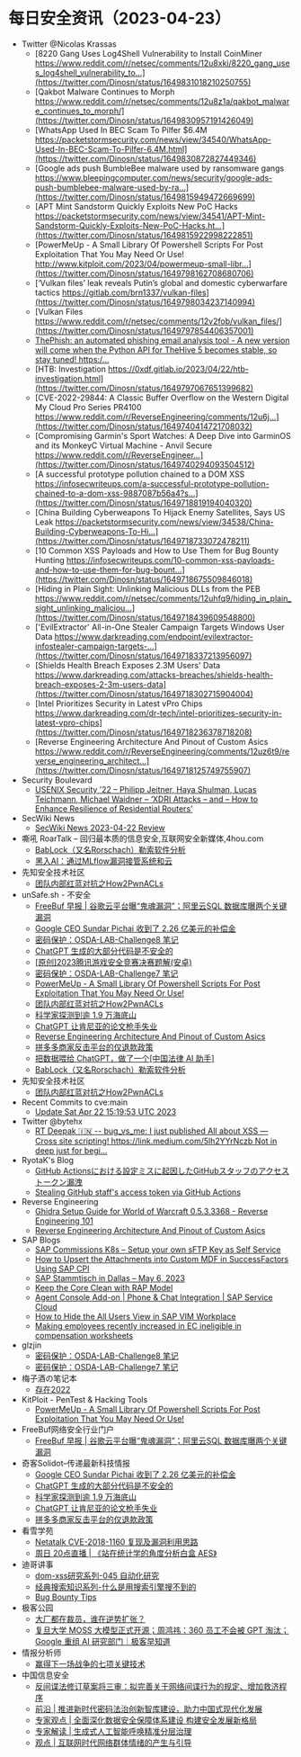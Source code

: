 # 每日安全资讯（2023-04-23）

- Twitter @Nicolas Krassas
  - [8220 Gang Uses Log4Shell Vulnerability to Install CoinMiner https://www.reddit.com/r/netsec/comments/12u8xki/8220_gang_uses_log4shell_vulnerability_to...](https://twitter.com/Dinosn/status/1649831018210250755)
  - [Qakbot Malware Continues to Morph https://www.reddit.com/r/netsec/comments/12u8z1a/qakbot_malware_continues_to_morph/](https://twitter.com/Dinosn/status/1649830957191426049)
  - [WhatsApp Used In BEC Scam To Pilfer $6.4M https://packetstormsecurity.com/news/view/34540/WhatsApp-Used-In-BEC-Scam-To-Pilfer-6.4M.html](https://twitter.com/Dinosn/status/1649830872827449346)
  - [Google ads push BumbleBee malware used by ransomware gangs https://www.bleepingcomputer.com/news/security/google-ads-push-bumblebee-malware-used-by-ra...](https://twitter.com/Dinosn/status/1649815949472669699)
  - [APT Mint Sandstorm Quickly Exploits New PoC Hacks https://packetstormsecurity.com/news/view/34541/APT-Mint-Sandstorm-Quickly-Exploits-New-PoC-Hacks.ht...](https://twitter.com/Dinosn/status/1649815922998222851)
  - [PowerMeUp - A Small Library Of Powershell Scripts For Post Exploitation That You May Need Or Use! http://www.kitploit.com/2023/04/powermeup-small-libr...](https://twitter.com/Dinosn/status/1649798162708680706)
  - [‘Vulkan files’ leak reveals Putin’s global and domestic cyberwarfare tactics https://gitlab.com/brn1337/vulkan-files](https://twitter.com/Dinosn/status/1649798034237140994)
  - [Vulkan Files https://www.reddit.com/r/netsec/comments/12v2fob/vulkan_files/](https://twitter.com/Dinosn/status/1649797854406357001)
  - [ThePhish: an automated phishing email analysis tool - A new version will come when the Python API for TheHive 5 becomes stable, so stay tuned! https:/...](https://twitter.com/Dinosn/status/1649797113495027712)
  - [HTB: Investigation https://0xdf.gitlab.io/2023/04/22/htb-investigation.html](https://twitter.com/Dinosn/status/1649797067651399682)
  - [CVE-2022-29844: A Classic Buffer Overflow on the Western Digital My Cloud Pro Series PR4100 https://www.reddit.com/r/ReverseEngineering/comments/12u6j...](https://twitter.com/Dinosn/status/1649740414721708032)
  - [Compromising Garmin's Sport Watches: A Deep Dive into GarminOS and its MonkeyC Virtual Machine - Anvil Secure https://www.reddit.com/r/ReverseEngineer...](https://twitter.com/Dinosn/status/1649740294093504512)
  - [A successful prototype pollution chained to a DOM XSS https://infosecwriteups.com/a-successful-prototype-pollution-chained-to-a-dom-xss-9887087b56a4?s...](https://twitter.com/Dinosn/status/1649718819194040320)
  - [China Building Cyberweapons To Hijack Enemy Satellites, Says US Leak https://packetstormsecurity.com/news/view/34538/China-Building-Cyberweapons-To-Hi...](https://twitter.com/Dinosn/status/1649718733072478211)
  - [10 Common XSS Payloads and How to Use Them for Bug Bounty Hunting https://infosecwriteups.com/10-common-xss-payloads-and-how-to-use-them-for-bug-bount...](https://twitter.com/Dinosn/status/1649718675509846018)
  - [Hiding in Plain Sight: Unlinking Malicious DLLs from the PEB https://www.reddit.com/r/netsec/comments/12uhfq9/hiding_in_plain_sight_unlinking_maliciou...](https://twitter.com/Dinosn/status/1649718439609548800)
  - ['EvilExtractor' All-in-One Stealer Campaign Targets Windows User Data https://www.darkreading.com/endpoint/evilextractor-infostealer-campaign-targets-...](https://twitter.com/Dinosn/status/1649718337213956097)
  - [Shields Health Breach Exposes 2.3M Users' Data https://www.darkreading.com/attacks-breaches/shields-health-breach-exposes-2-3m-users-data](https://twitter.com/Dinosn/status/1649718302715904004)
  - [Intel Prioritizes Security in Latest vPro Chips https://www.darkreading.com/dr-tech/intel-prioritizes-security-in-latest-vpro-chips](https://twitter.com/Dinosn/status/1649718236378718208)
  - [Reverse Engineering Architecture And Pinout of Custom Asics https://www.reddit.com/r/ReverseEngineering/comments/12uz6t9/reverse_engineering_architect...](https://twitter.com/Dinosn/status/1649718125749755907)
- Security Boulevard
  - [USENIX Security ’22 – Philipp Jeitner, Haya Shulman,  Lucas Teichmann,  Michael Waidner – ‘XDRI Attacks – and – How to Enhance Resilience of Residential Routers’](https://securityboulevard.com/2023/04/usenix-security-22-philipp-jeitner-haya-shulman-lucas-teichmann-michael-waidner-xdri-attacks-and-how-to-enhance-resilience-of-residential-routers/)
- SecWiki News
  - [SecWiki News 2023-04-22 Review](http://www.sec-wiki.com/?2023-04-22)
- 嘶吼 RoarTalk – 回归最本质的信息安全,互联网安全新媒体,4hou.com
  - [BabLock（又名Rorschach）勒索软件分析](https://www.4hou.com/posts/lkOl)
  - [黑入AI：通过MLflow漏洞接管系统和云](https://www.4hou.com/posts/KEKn)
- 先知安全技术社区
  - [团队内部红蓝对抗之How2PwnACLs](https://xz.aliyun.com/t/12462)
- unSafe.sh - 不安全
  - [FreeBuf 早报 | 谷歌云平台曝“鬼魂漏洞”；阿里云SQL 数据库曝两个关键漏洞](https://buaq.net/go-160013.html)
  - [Google CEO Sundar Pichai 收到了 2.26 亿美元的补偿金](https://buaq.net/go-159965.html)
  - [密码保护：OSDA-LAB-Challenge8 笔记](https://buaq.net/go-159968.html)
  - [ChatGPT 生成的大部分代码是不安全的](https://buaq.net/go-159966.html)
  - [[原创]2023腾讯游戏安全竞赛决赛题解(安卓)](https://buaq.net/go-160018.html)
  - [密码保护：OSDA-LAB-Challenge7 笔记](https://buaq.net/go-159960.html)
  - [PowerMeUp - A Small Library Of Powershell Scripts For Post Exploitation That You May Need Or Use!](https://buaq.net/go-159958.html)
  - [团队内部红蓝对抗之How2PwnACLs](https://buaq.net/go-160017.html)
  - [科学家探测到逾 1.9 万海底山](https://buaq.net/go-159959.html)
  - [ChatGPT 让肯尼亚的论文枪手失业](https://buaq.net/go-159949.html)
  - [Reverse Engineering Architecture And Pinout of Custom Asics](https://buaq.net/go-159941.html)
  - [拼多多商家反击平台的仅退款政策](https://buaq.net/go-159950.html)
  - [把数据喂给 ChatGPT，做了一个[中国法律 AI 助手]](https://buaq.net/go-159935.html)
  - [BabLock（又名Rorschach）勒索软件分析](https://buaq.net/go-159936.html)
- 先知安全技术社区
  - [团队内部红蓝对抗之How2PwnACLs](https://xz.aliyun.com/t/12462)
- Recent Commits to cve:main
  - [Update Sat Apr 22 15:19:53 UTC 2023](https://github.com/trickest/cve/commit/d735c54d4a336e443531b6c022ba6b237ec2bba7)
- Twitter @bytehx
  - [RT Deepak 🇮🇳 -- bug_vs_me: I just published All about XSS — Cross site scripting! https://link.medium.com/5lh2YYrNczb Not in deep just for begi...](https://twitter.com/bug_vs_me/status/1649755154432905217)
- RyotaK's Blog
  - [GitHub Actionsにおける設定ミスに起因したGitHubスタッフのアクセストークン漏洩](https://blog.ryotak.net/post/github-actions-staff-access-token/)
  - [Stealing GitHub staff's access token via GitHub Actions](https://blog.ryotak.net/post/github-actions-staff-access-token-en/)
- Reverse Engineering
  - [Ghidra Setup Guide for World of Warcraft 0.5.3.3368 - Reverse Engineering 101](https://www.reddit.com/r/ReverseEngineering/comments/12vdoej/ghidra_setup_guide_for_world_of_warcraft_0533368/)
  - [Reverse Engineering Architecture And Pinout of Custom Asics](https://www.reddit.com/r/ReverseEngineering/comments/12uz6t9/reverse_engineering_architecture_and_pinout_of/)
- SAP Blogs
  - [SAP Commissions K8s – Setup your own sFTP Key as Self Service](https://blogs.sap.com/2023/04/22/sap-commissions-k8s-setup-your-own-sftp-key-as-self-service/)
  - [How to Upsert the Attachments into Custom MDF in SuccessFactors Using SAP CPI](https://blogs.sap.com/2023/04/22/how-to-upsert-the-attachments-into-custom-mdf-in-successfactors-using-sap-cpi/)
  - [SAP Stammtisch in Dallas – May 6, 2023](https://blogs.sap.com/2023/04/22/sap-stammtisch-in-dallas-may-6-2023/)
  - [Keep the Core Clean with RAP Model](https://blogs.sap.com/2023/04/22/keep-the-core-clean-with-rap-model/)
  - [Agent Console Add-on | Phone & Chat Integration | SAP Service Cloud](https://blogs.sap.com/2023/04/22/agent-console-add-on-phone-chat-integration-sap-service-cloud/)
  - [How to Hide the All Users View in SAP VIM Workplace](https://blogs.sap.com/2023/04/22/how-to-hide-the-all-users-view-in-sap-vim-workplace/)
  - [Making employees recently increased in EC ineligible in compensation worksheets](https://blogs.sap.com/2023/04/22/making-employees-recently-increased-in-ec-ineligible-in-compensation-worksheets/)
- glzjin
  - [密码保护：OSDA-LAB-Challenge8 笔记](https://www.zhaoj.in/read-8697.html)
  - [密码保护：OSDA-LAB-Challenge7 笔记](https://www.zhaoj.in/read-8686.html)
- 梅子酒の笔记本
  - [存在2022](https://meizjm3i.github.io/2023/04/22/2022-final/)
- KitPloit - PenTest & Hacking Tools
  - [PowerMeUp - A Small Library Of Powershell Scripts For Post Exploitation That You May Need Or Use!](http://www.kitploit.com/2023/04/powermeup-small-library-of-powershell.html)
- FreeBuf网络安全行业门户
  - [FreeBuf 早报 | 谷歌云平台曝“鬼魂漏洞”；阿里云SQL 数据库曝两个关键漏洞](https://www.freebuf.com/news/364466.html)
- 奇客Solidot–传递最新科技情报
  - [Google CEO Sundar Pichai 收到了 2.26 亿美元的补偿金](https://www.solidot.org/story?sid=74749)
  - [ChatGPT 生成的大部分代码是不安全的](https://www.solidot.org/story?sid=74748)
  - [科学家探测到逾 1.9 万海底山](https://www.solidot.org/story?sid=74746)
  - [ChatGPT 让肯尼亚的论文枪手失业](https://www.solidot.org/story?sid=74745)
  - [拼多多商家反击平台的仅退款政策](https://www.solidot.org/story?sid=74744)
- 看雪学苑
  - [Netatalk CVE-2018-1160 复现及漏洞利用思路](https://mp.weixin.qq.com/s?__biz=MjM5NTc2MDYxMw==&mid=2458502960&idx=1&sn=5322cbc9e7501a9a24071e302e5fec1d&chksm=b18ef7ba86f97eacd561cd723e6f10bb2079c158987bc141c57b87f91a515d5f6c719fd93b66&scene=58&subscene=0#rd)
  - [周日 20点直播 | 《站在统计学的角度分析白盒 AES》](https://mp.weixin.qq.com/s?__biz=MjM5NTc2MDYxMw==&mid=2458502960&idx=2&sn=d3ac0e5c5ec9da1ec7f2cd8d87c75109&chksm=b18ef7ba86f97eacf3b86e9c6cd27ea6a29fdd78e7a9611c80311b384d6c50804ca3c0dd4a4c&scene=58&subscene=0#rd)
- 迪哥讲事
  - [dom-xss研究系列-045 自动化研究](https://mp.weixin.qq.com/s?__biz=MzIzMTIzNTM0MA==&mid=2247488819&idx=1&sn=5141f88f3e70b9c97e63a4b68689bf6e&chksm=e8a61f50dfd1964692f93412f122087ac160b743b4532ee0c1e42a83039de62825ebbd066a1e&scene=58&subscene=0#rd)
  - [经典搜索知识系列-什么是用搜索引擎搜不到的](https://mp.weixin.qq.com/s?__biz=MzIzMTIzNTM0MA==&mid=2247488819&idx=2&sn=8be0bac324599e7feeb50983638be63e&chksm=e8a61f50dfd19646484aaff7f785e52d674c5174b82267d07a111c6362adbf1e7defc8a1b902&scene=58&subscene=0#rd)
  - [Bug Bounty Tips](https://mp.weixin.qq.com/s?__biz=MzIzMTIzNTM0MA==&mid=2247488819&idx=3&sn=154e70a4f6de16dcad296bfd542e9288&chksm=e8a61f50dfd196461f25eda8283b6101a2d55f4b8e181ba306a2333ead6fced97c77e5a10462&scene=58&subscene=0#rd)
- 极客公园
  - [大厂都在裁员，谁在逆势扩张？](https://mp.weixin.qq.com/s?__biz=MTMwNDMwODQ0MQ==&mid=2652990535&idx=1&sn=8e4f55e38eb9c394c27db7a5ea4ccaa8&chksm=7e5411f1492398e71a6b7cb4cb5335e88ef21f55405b9c1ad753746c0f9eaabdfb39b9ec5f6c&scene=58&subscene=0#rd)
  - [复旦大学 MOSS 大模型正式开源；周鸿祎：360 员工不会被 GPT 淘汰；Google 重组 AI 研究部门｜极客早知道](https://mp.weixin.qq.com/s?__biz=MTMwNDMwODQ0MQ==&mid=2652990530&idx=1&sn=2c7c90dc4f2947b5e2fb705c43008cc7&chksm=7e5411f4492398e28e8724f1af809ee4d7709a9a19c71edea7ec18ce10ab0d110c46ed71b5d6&scene=58&subscene=0#rd)
- 情报分析师
  - [赢得下一场战争的七项关键技术](https://mp.weixin.qq.com/s?__biz=MzA3Mjc1MTkwOA==&mid=2650527787&idx=1&sn=e3722f4c72a48f856be4db36c7772863&chksm=8716f660b0617f76716f85a86265a12632fd53078a64eb1d162ae0f259275bd38e57761fc1de&scene=58&subscene=0#rd)
- 中国信息安全
  - [反间谍法修订草案将三审：拟完善关于网络间谍行为的规定、增加救济程序](https://mp.weixin.qq.com/s?__biz=MzA5MzE5MDAzOA==&mid=2664182404&idx=1&sn=f0fd56afcdf6e4cd713131a9c15e0438&chksm=8b59307dbc2eb96b1a6e8709daec9b13979b0f8f84ebd524ce7f32886c10319f9a42c58ca6f4&scene=58&subscene=0#rd)
  - [前沿 | 推进新时代密码法治创新智库建设，助力中国式现代化发展](https://mp.weixin.qq.com/s?__biz=MzA5MzE5MDAzOA==&mid=2664182404&idx=2&sn=cf152d1d9fc5e968bbeecab54cec2298&chksm=8b59307dbc2eb96b44bb13aad3b3b229d09a4b17817c91f336011d123f411240217a07eccd52&scene=58&subscene=0#rd)
  - [专家观点 | 全面深化数据安全保障体系建设 构建安全发展新格局](https://mp.weixin.qq.com/s?__biz=MzA5MzE5MDAzOA==&mid=2664182404&idx=3&sn=b10d15f113bb2e8be96a5812a7a3422d&chksm=8b59307dbc2eb96bd451362158a209a4e59ef6d0b858786cd9c219cdfd2edf5d8ed43cea8758&scene=58&subscene=0#rd)
  - [专家解读 | 生成式人工智能呼唤精准分层治理](https://mp.weixin.qq.com/s?__biz=MzA5MzE5MDAzOA==&mid=2664182404&idx=4&sn=5388c21b1abd7da0fafaf945a1df7ccf&chksm=8b59307dbc2eb96b901f9909640c50d09d39e6ac343f6a33fd063280d530d2b20facb208391e&scene=58&subscene=0#rd)
  - [观点 | 互联网时代网络群体情绪的产生与引导](https://mp.weixin.qq.com/s?__biz=MzA5MzE5MDAzOA==&mid=2664182404&idx=5&sn=185e888b6664611222ec7768cab1be57&chksm=8b59307dbc2eb96b136292635783e8ece61ac4cfe824fce2d92e6cd60a9feee68e8f4443c262&scene=58&subscene=0#rd)
